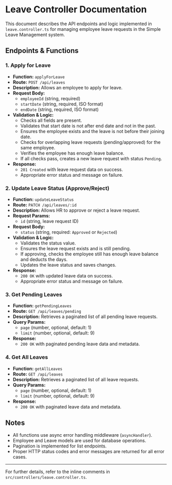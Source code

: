 # Leave Controller Documentation

This document describes the API endpoints and logic implemented in `leave.controller.ts` for managing employee leave requests in the Simple Leave Management system.

## Endpoints & Functions

### 1. Apply for Leave
- **Function:** `applyForLeave`
- **Route:** `POST /api/leaves`
- **Description:** Allows an employee to apply for leave.
- **Request Body:**
  - `employeeId` (string, required)
  - `startDate` (string, required, ISO format)
  - `endDate` (string, required, ISO format)
- **Validation & Logic:**
  - Checks all fields are present.
  - Validates that start date is not after end date and not in the past.
  - Ensures the employee exists and the leave is not before their joining date.
  - Checks for overlapping leave requests (pending/approved) for the same employee.
  - Verifies the employee has enough leave balance.
  - If all checks pass, creates a new leave request with status `Pending`.
- **Response:**
  - `201 Created` with leave request data on success.
  - Appropriate error status and message on failure.

### 2. Update Leave Status (Approve/Reject)
- **Function:** `updateLeaveStatus`
- **Route:** `PATCH /api/leaves/:id`
- **Description:** Allows HR to approve or reject a leave request.
- **Request Params:**
  - `id` (string, leave request ID)
- **Request Body:**
  - `status` (string, required: `Approved` or `Rejected`)
- **Validation & Logic:**
  - Validates the status value.
  - Ensures the leave request exists and is still pending.
  - If approving, checks the employee still has enough leave balance and deducts the days.
  - Updates the leave status and saves changes.
- **Response:**
  - `200 OK` with updated leave data on success.
  - Appropriate error status and message on failure.

### 3. Get Pending Leaves
- **Function:** `getPendingLeaves`
- **Route:** `GET /api/leaves/pending`
- **Description:** Retrieves a paginated list of all pending leave requests.
- **Query Params:**
  - `page` (number, optional, default: 1)
  - `limit` (number, optional, default: 9)
- **Response:**
  - `200 OK` with paginated pending leave data and metadata.

### 4. Get All Leaves
- **Function:** `getAllLeaves`
- **Route:** `GET /api/leaves`
- **Description:** Retrieves a paginated list of all leave requests.
- **Query Params:**
  - `page` (number, optional, default: 1)
  - `limit` (number, optional, default: 9)
- **Response:**
  - `200 OK` with paginated leave data and metadata.

## Notes
- All functions use async error handling middleware (`asyncHandler`).
- Employee and Leave models are used for database operations.
- Pagination is implemented for list endpoints.
- Proper HTTP status codes and error messages are returned for all error cases.

---

For further details, refer to the inline comments in `src/controllers/leave.controller.ts`.

